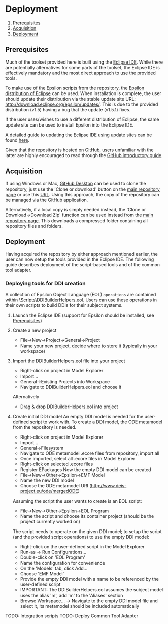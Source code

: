 # Deployment

1. [Prerequisites](#prerequisites)
2. [Acquisition](#acquisition)
3. [Deployment](#deployment)

## Prerequisites

Much of the toolset provided here is built using the [Eclipse IDE](https://www.eclipse.org/ide/).
While there are potentially alternatives for some parts of the toolset, the Eclipse IDE is effectively mandatory and the most direct approach to use the provided tools.

To make use of the Epsilon scripts from the repository, the [Epsilon distribution of Eclipse](https://www.eclipse.org/epsilon/download/) can be used. When installation is complete, the user should update their distribution via the stable update site URL: http://download.eclipse.org/epsilon/updates/. This is due to the provided distribution (v1.5) having a bug that the update (v1.5.1) fixes.

If the user uses/wishes to use a different distribution of Eclipse, the same update site can be used to install Epsilon into the Eclipse IDE.

A detailed guide to updating the Eclipse IDE using update sites can be found [here](https://help.eclipse.org/kepler/topic/org.eclipse.wb.doc.user/html/installation/updatesite_3.8.html?cp=64_2_1).

Given that the repository is hosted on GitHub, users unfamiliar with the latter are highly encouraged to read through the [GitHub introductory guide](https://guides.github.com/activities/hello-world/).

## Acquisition

If using Windows or Mac, [GitHub Desktop](https://desktop.github.com/) can be used to clone the repository, just use the 'Clone or download' button on the [main repository page](https://github.com/DEIS-Project-EU/DDI-Scripting-Tools) or use this [URL](https://github.com/DEIS-Project-EU/DDI-Scripting-Tools.git). 
Using this approach, the copy of the repository can be managed via the GitHub application.

Alternatively, if a local copy is simply needed instead, the 'Clone or Download->Download Zip' function can be used instead from the [main repository page](https://github.com/DEIS-Project-EU/DDI-Scripting-Tools). This downloads a compressed folder containing all repository files and folders.

## Deployment

Having acquired the repository by either approach mentioned earlier, the user can now setup the tools provided in the Eclipse IDE.
The following guide describes deployment of the script-based tools and of the common tool adapter.

### Deploying tools for DDI creation

A collection of Epsilon Object Language (EOL) `operations` are contained within [\Scripts\DDIBuilderHelpers.eol](https://github.com/DEIS-Project-EU/DDI-Scripting-Tools/blob/master/Scripts/DDIBuilderHelpers.eol).
Users can use these operations in their own scripts to build DDIs for their subject systems.

1. Launch the Eclipse IDE (support for Epsilon should be installed, see [Prerequisites](#prerequisites))
2. Create a new project
    - File->New->Project->General->Project</li>
    - Name your new project, decide where to store it (typically in your workspace)</li>
3. Import the DDIBuilderHelpers.eol file into your project
    - Right-click on project in Model Explorer
    - Import...
    - General->Existing Projects into Workspace
    - Navigate to DDIBuilderHelpers.eol and choose it
    
    Alternatively
    - Drag & drop DDIBuilderHelpers.eol into project
4. Create initial DDI model
    An empty DDI model is needed for the user-defined script to work with. To create a DDI model, the ODE metamodel from the repository is needed.
    - Right-click on project in Model Explorer
    - Import...
    - General->Filesystem
    - Navigate to ODE metamodel .ecore files from repository, import all
    - Once imported, select all .ecore files in Model Explorer
    - Right-click on selected .ecore files
    - Register EPackages
    Now the empty DDI model can be created
    - File->New->Other->Epsilon->EMF Model
    - Name the new DDI model
    - Choose the ODE metamodel URI (http://www.deis-project.eu/ode/mergedODE)
    
    Assuming the script the user wants to create is an EOL script:
    - File->New->Other->Epsilon->EOL Program
    - Name the script and choose its container project (should be the project currently worked on)
    
    The script needs to operate on the given DDI model; to setup the script (and the provided script operations) to use the empty DDI model:
    - Right-click on the user-defined script in the Model Explorer
    - Run-as -> Run Configurations...
    - Double-click on 'EOL Program'
    - Name the configuration for convenience
    - On the 'Models' tab, click Add...
    - Choose 'EMF Model'
    - Provide the empty DDI model with a name to be referenced by the user-defined script
    - IMPORTANT: The DDIBuilderHelpers.eol assumes the subject model uses the alias 'm', add 'm' to the 'Aliases' section
    - Browse Workspace... -> Navigate to the empty DDI model file and select it, its metamodel should be included automatically

TODO: Integration scripts
TODO: Deploy Common Tool Adapter
